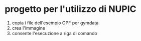 # progetto per l'utilizzo di NUPIC
1. copia i file dell'esempio OPF per gymdata
2. crea l'immagine
3. consente l'esecuzione a riga di comando
